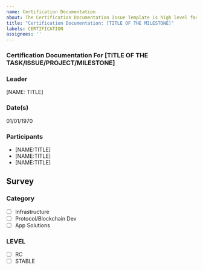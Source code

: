 ```yaml
---
name: Certification Documentation
about: The Certification Documentation Issue Template is high level formal documentation of a certification process conducted by a Pocket Network Organization member. 
title: "Certification Documentation: [TITLE OF THE MILESTONE]"
labels: CERTIFICATION
assignees: ''
---
```

### Certification Documentation For [TITLE OF THE TASK/ISSUE/PROJECT/MILESTONE]  
### Leader  
[NAME: TITLE]  
### Date(s)  
01/01/1970  
### Participants
- [NAME:TITLE]
- [NAME:TITLE]
- [NAME:TITLE]
## Survey
### Category
- [ ] Infrastructure  
- [ ] Protocol/Blockchain Dev  
- [ ] App Solutions  

### LEVEL
- [ ] RC
- [ ] STABLE